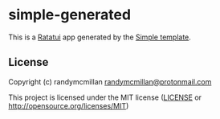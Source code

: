 # simple-generated

This is a [Ratatui] app generated by the [Simple template].

[Ratatui]: https://ratatui.rs
[Simple Template]: https://github.com/ratatui/templates/tree/main/simple

## License

Copyright (c) randymcmillan <randymcmillan@protonmail.com>

This project is licensed under the MIT license ([LICENSE] or <http://opensource.org/licenses/MIT>)

[LICENSE]: ./LICENSE
